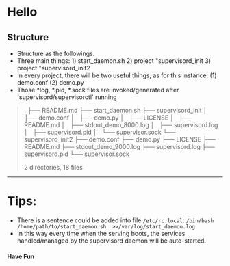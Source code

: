 Hello
=====
Structure
-----
* Structure as the followings. 
* Three main things: 1) start_daemon.sh 2) project "supervisord_init 3) project "supervisord_init2
* In every project, there will be two useful things, as for this instance: (1) demo.conf (2) demo.py
* Those *log, *.pid, *.sock files are invoked/generated after 'supervisord/supervisorctl' running
>.
>├── README.md
>├── start_daemon.sh
>├── supervisord_init
>│   ├── demo.conf
>│   ├── demo.py
>│   ├── LICENSE
>│   ├── README.md
>│   ├── stdout_demo_8000.log
>│   ├── supervisord.log
>│   ├── supervisord.pid
>│   └── supervisor.sock
>└── supervisord_init2
>    ├── demo.conf
>    ├── demo.py
>    ├── LICENSE
>    ├── README.md
>    ├── stdout_demo_9000.log
>    ├── supervisord.log
>    ├── supervisord.pid
>    └── supervisor.sock
>
>2 directories, 18 files
>
****
# Tips: #
* There is a sentence could be added into file ```/etc/rc.local```:  ```/bin/bash /home/path/to/start_daemon.sh  >>/var/log/start_daemon.log```
* In this way every time when the serving boots, the services handled/managed by the supervisord daemon will be auto-started.
#### Have Fun ####

